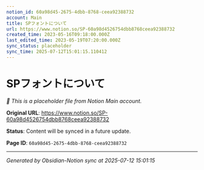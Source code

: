 ```yaml
---
notion_id: 60a98d45-2675-4dbb-8768-ceea92388732
account: Main
title: SPフォントについて
url: https://www.notion.so/SP-60a98d4526754dbb8768ceea92388732
created_time: 2023-05-16T09:18:00.000Z
last_edited_time: 2023-05-19T07:20:00.000Z
sync_status: placeholder
sync_time: 2025-07-12T15:01:15.110412
---
```


# SPフォントについて

*🔄 This is a placeholder file from Notion Main account.*

**Original URL**: https://www.notion.so/SP-60a98d4526754dbb8768ceea92388732

**Status**: Content will be synced in a future update.

**Page ID**: `60a98d45-2675-4dbb-8768-ceea92388732`

---

*Generated by Obsidian-Notion sync at 2025-07-12 15:01:15*

